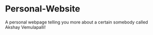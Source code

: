 # Personal-Website
A personal webpage telling you more about a certain somebody called Akshay Vemulapalli!
